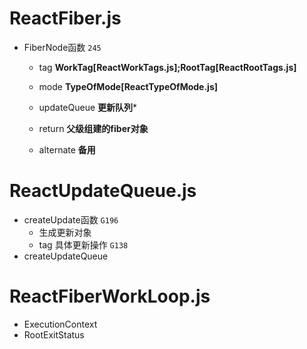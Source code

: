 # ReactFiber.js
  * FiberNode函数 `245`
    * tag **WorkTag[ReactWorkTags.js];RootTag[ReactRootTags.js]**
    * mode **TypeOfMode[ReactTypeOfMode.js]**
    * updateQueue **更新队列***

    * return **父级组建的fiber对象**

    * alternate **备用**

# ReactUpdateQueue.js
  * createUpdate函数 `G196`
    * 生成更新对象
    * tag 具体更新操作 `G138`
  * createUpdateQueue

# ReactFiberWorkLoop.js
  * ExecutionContext
  * RootExitStatus